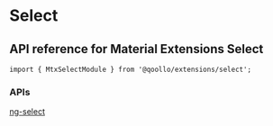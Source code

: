 # Select

## API reference for Material Extensions Select

`import { MtxSelectModule } from '@qoollo/extensions/select';`

### APIs

[ng-select](https://github.com/ng-select/ng-select#api)

